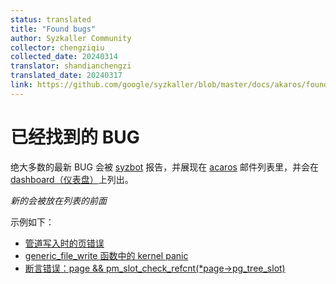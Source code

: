 ```yaml
---
status: translated
title: "Found bugs"
author: Syzkaller Community
collector: chengziqiu
collected_date: 20240314
translator: shandianchengzi
translated_date: 20240317
link: https://github.com/google/syzkaller/blob/master/docs/akaros/found_bugs.md
---
```


# 已经找到的 BUG


绝大多数的最新 BUG 会被 [syzbot](/sources/syzkaller/syzbot.md) 报告，并展现在 [acaros](https://groups.google.com/forum/#!searchin/akaros/syzbot) 邮件列表里，并会在 [dashboard（仪表盘）](https://syzkaller.appspot.com/akaros)上列出。 

_新的会被放在列表的前面_

示例如下：

* [管道写入时的页错误](https://github.com/brho/akaros/issues/46)
* [generic_file_write 函数中的 kernel panic](https://github.com/brho/akaros/issues/44)
* [断言错误：page && pm_slot_check_refcnt(*page->pg_tree_slot)](https://github.com/brho/akaros/issues/42)